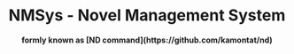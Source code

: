 <!-- <p align="center">
  <img src="./docs/assets/icon.png" width="120px">
</p> -->

<!-- Title -->
<h1 align="center">
  NMSys - Novel Management System
</h1>

<!-- description -->
<p align="center">
  <strong>formly known as [ND command](https://github.com/kamontat/nd)</strong>
</p>
